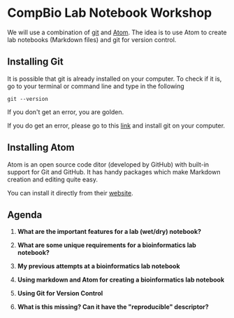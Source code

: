 # CompBio Lab Notebook Workshop

We will use a combination of [git](https://git-scm.com/) and [Atom](https://atom.io/). The idea is to use Atom to create lab notebooks (Markdown files) and git for version control.

## Installing Git
It is possible that git is already installed on your computer. To check if it is, go to your terminal or command line and type in the following

```
git --version

```

If you don't get an error, you are golden.

If you do get an error, please go to this [link](https://git-scm.com/book/en/v1/Getting-Started-Installing-Git) and install git on your computer.

## Installing Atom
Atom is an open source code ditor (developed by GitHub) with built-in support for Git and GitHub. It has handy packages which make Markdown creation and editing quite easy.

You can install it directly from their [website](https://atom.io/).

## Agenda

1. **What are the important features for a lab (wet/dry) notebook?**

2. **What are some unique requirements for a bioinformatics lab notebook?**

3. **My previous attempts at a bioinformatics lab notebook**

4. **Using markdown and Atom for creating a bioinformatics lab notebook**

5. **Using Git for Version Control**

6. **What is this missing? Can it have the "reproducible" descriptor?**
